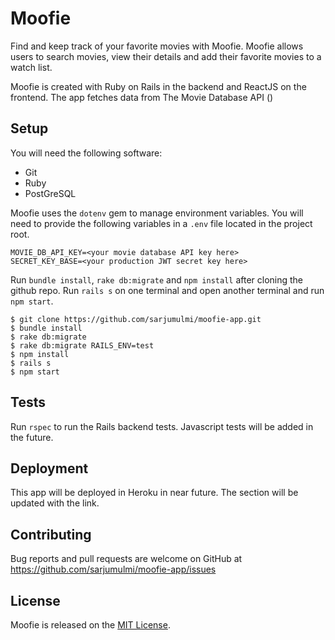 # Moofie

Find and keep track of your favorite movies with Moofie. Moofie allows users to search movies, view their details and add their favorite movies to a watch list.

Moofie is created with Ruby on Rails in the backend and ReactJS on the frontend. The app fetches data from The Movie Database API ()

## Setup

You will need the following software:

* Git
* Ruby
* PostGreSQL

Moofie uses the ```dotenv``` gem to manage environment variables.  You will need to provide the following variables in a ```.env``` file located in the project root.

```
MOVIE_DB_API_KEY=<your movie database API key here>
SECRET_KEY_BASE=<your production JWT secret key here>
```

Run ```bundle install```, ```rake db:migrate``` and ```npm install``` after cloning the github repo. Run ```rails s``` on one terminal and open another terminal and run ```npm start```.

```
$ git clone https://github.com/sarjumulmi/moofie-app.git
$ bundle install
$ rake db:migrate
$ rake db:migrate RAILS_ENV=test
$ npm install
$ rails s
$ npm start
```

## Tests
Run ```rspec``` to run the Rails backend tests. Javascript tests will be added in the future.

## Deployment
This app will be deployed in Heroku in near future. The section will be updated with the link.

## Contributing
Bug reports and pull requests are welcome on GitHub at https://github.com/sarjumulmi/moofie-app/issues

## License

Moofie is released on the [MIT License](./LICENSE).
